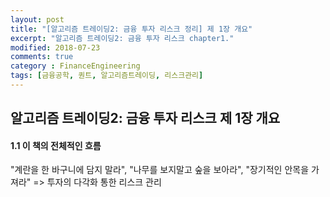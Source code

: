 ```yaml
---
layout: post
title: "[알고리즘 트레이딩2: 금융 투자 리스크 정리] 제 1장 개요"
excerpt: "알고리즘 트레이딩2: 금융 투자 리스크 chapter1."
modified: 2018-07-23
comments: true
category : FinanceEngineering
tags: [금융공학, 퀀트, 알고리즘트레이딩, 리스크관리]
---
```


알고리즘 트레이딩2: 금융 투자 리스크 제 1장 개요
--------------------------------------------------------------------------------------------

#### 1.1 이 책의 전체적인 흐름

"계란을 한 바구니에 담지 말라", "나무를 보지말고 숲을 보아라", "장기적인 안목을 가져라" => 투자의 다각화 통한 리스크 관리
